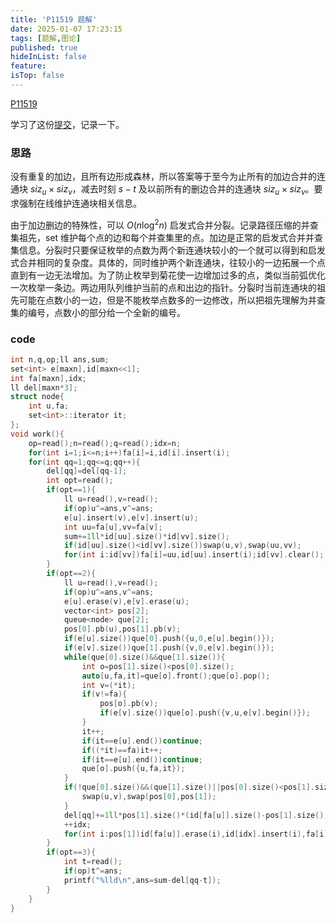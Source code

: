 ```yaml
---
title: 'P11519 题解'
date: 2025-01-07 17:23:15
tags: [题解,图论]
published: true
hideInList: false
feature: 
isTop: false
---
```

[P11519](https://www.luogu.com.cn/problem/P11519)

学习了这份[提交](https://qoj.ac/submission/445313)，记录一下。

### 思路

没有重复的加边，且所有边形成森林，所以答案等于至今为止所有的加边合并的连通块 $siz_u\times siz_v$，减去时刻 $s-t$ 及以前所有的删边合并的连通块 $siz_u\times siz_v$。要求强制在线维护连通块相关信息。

由于加边删边的特殊性，可以 $O(n\log^2 n)$ 启发式合并分裂。记录路径压缩的并查集祖先，set 维护每个点的边和每个并查集里的点。加边是正常的启发式合并并查集信息。分裂时只要保证枚举的点数为两个新连通块较小的一个就可以得到和启发式合并相同的复杂度。具体的，同时维护两个新连通块，往较小的一边拓展一个点直到有一边无法增加。为了防止枚举到菊花使一边增加过多的点，类似当前弧优化一次枚举一条边。两边用队列维护当前的点和出边的指针。分裂时当前连通块的祖先可能在点数小的一边，但是不能枚举点数多的一边修改，所以把祖先理解为并查集的编号，点数小的部分给一个全新的编号。

### code

```cpp
int n,q,op;ll ans,sum;
set<int> e[maxn],id[maxn<<1];
int fa[maxn],idx;
ll del[maxn*3];
struct node{
	int u,fa;
	set<int>::iterator it;
};
void work(){
	op=read();n=read();q=read();idx=n;
	for(int i=1;i<=n;i++)fa[i]=i,id[i].insert(i);
	for(int qq=1;qq<=q;qq++){
		del[qq]=del[qq-1];
		int opt=read();
		if(opt==1){
			ll u=read(),v=read();
			if(op)u^=ans,v^=ans;
			e[u].insert(v),e[v].insert(u);
			int uu=fa[u],vv=fa[v];
			sum+=1ll*id[uu].size()*id[vv].size();
			if(id[uu].size()<id[vv].size())swap(u,v),swap(uu,vv);
			for(int i:id[vv])fa[i]=uu,id[uu].insert(i);id[vv].clear();
		}
		if(opt==2){
			ll u=read(),v=read();
			if(op)u^=ans,v^=ans;
			e[u].erase(v),e[v].erase(u);
			vector<int> pos[2];
			queue<node> que[2];
			pos[0].pb(u),pos[1].pb(v);
			if(e[u].size())que[0].push({u,0,e[u].begin()});
			if(e[v].size())que[1].push({v,0,e[v].begin()});
			while(que[0].size()&&que[1].size()){
				int o=pos[1].size()<pos[0].size();
				auto[u,fa,it]=que[o].front();que[o].pop();
				int v=(*it);
				if(v!=fa){
					pos[o].pb(v);
					if(e[v].size())que[o].push({v,u,e[v].begin()});
				}
				it++;
				if(it==e[u].end())continue;
				if((*it)==fa)it++;
				if(it==e[u].end())continue;
				que[o].push({u,fa,it});
			}
			if(!que[0].size()&&(que[1].size()||pos[0].size()<pos[1].size())){
				swap(u,v),swap(pos[0],pos[1]);
			}
			del[qq]+=1ll*pos[1].size()*(id[fa[u]].size()-pos[1].size());
			++idx;
			for(int i:pos[1])id[fa[u]].erase(i),id[idx].insert(i),fa[i]=idx;
		}
		if(opt==3){
			int t=read();
			if(op)t^=ans;
			printf("%lld\n",ans=sum-del[qq-t]);
		}
	}
}
```